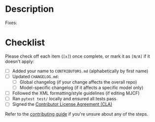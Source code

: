 # Description

<!-- Briefly describe what this PR does -->

Fixes: <!-- List any GitHub issues this PR addresses -->

# Checklist

Please check off each item (`[x]`) once complete, or mark it as `[N/A]` if it doesn't apply:

- [ ] Added your name to `CONTRIBUTORS.md` (alphabetically by first name)
- [ ] Updated `CHANGELOG.md`:
  - [ ] Global changelog (if your change affects the overall repo)
  - [ ] Model-specific changelog (if it affects a specific model only)
- [ ] Followed the XML formatting/style guidelines (if editing MJCF)
- [ ] Ran `pytest test/` locally and ensured all tests pass
- [ ] Signed the [Contributor License Agreement (CLA)](https://cla.developers.google.com/)

Refer to the [contributing guide](https://github.com/google-deepmind/mujoco_menagerie/blob/main/CONTRIBUTING.md) if you're unsure about any of the steps.
